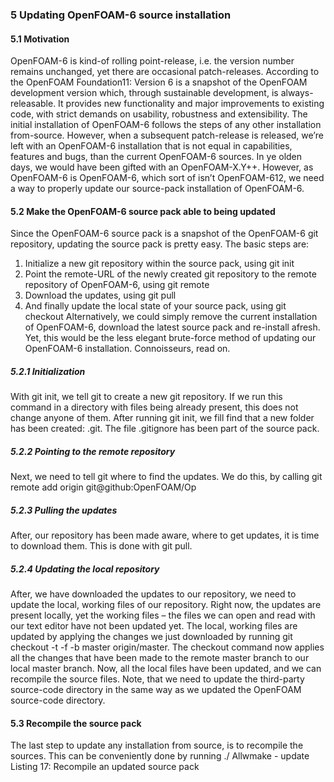 ### 5 Updating OpenFOAM-6 source installation
#### 5.1 Motivation
OpenFOAM-6 is kind-of rolling point-release, i.e. the version number remains unchanged, yet there are occasional patch-releases. According to the OpenFOAM Foundation11:
Version 6 is a snapshot of the OpenFOAM development version which, through sustainable development, is always-releasable. It provides new functionality and major improvements to existing code, with strict demands on usability, robustness and extensibility.
The initial installation of OpenFOAM-6 follows the steps of any other installation from-source. However, when a subsequent patch-release is released, we’re left with an OpenFOAM-6 installation that is not equal in capabilities, features and bugs, than the current OpenFOAM-6 sources.
In ye olden days, we would have been gifted with an OpenFOAM-X.Y++. However, as OpenFOAM-6 is OpenFOAM-6, which sort of isn’t OpenFOAM-612, we need a way to properly update our source-pack installation of OpenFOAM-6.
#### 5.2 Make the OpenFOAM-6 source pack able to being updated
Since the OpenFOAM-6 source pack is a snapshot of the OpenFOAM-6 git repository, updating the source pack is pretty easy. The basic steps are:
1. Initialize a new git repository within the source pack, using git init
2. Point the remote-URL of the newly created git repository to the remote repository of OpenFOAM-6, using git remote
3. Download the updates, using git pull
4. And finally update the local state of your source pack, using git checkout
Alternatively, we could simply remove the current installation of OpenFOAM-6, download the latest source pack and re-install afresh. Yet, this would be the less elegant brute-force method of updating our OpenFOAM-6 installation. Connoisseurs, read on.
##### 5.2.1 Initialization
With git init, we tell git to create a new git repository. If we run this command in a directory with files being already present, this does not change anyone of them.
After running git init, we fill find that a new folder has been created: .git. The file .gitignore has been part of the source pack.
##### 5.2.2 Pointing to the remote repository
Next, we need to tell git where to find the updates. We do this, by calling git remote add origin git@github:OpenFOAM/Op
##### 5.2.3 Pulling the updates
After, our repository has been made aware, where to get updates, it is time to download them. This is done with git pull.
##### 5.2.4 Updating the local repository
After, we have downloaded the updates to our repository, we need to update the local, working files of our repository. Right now, the updates are present locally, yet the working files – the files we can open and read with our text editor have not been updated yet. The local, working files are updated by applying the changes we just downloaded by running git checkout -t -f -b master origin/master.
The checkout command now applies all the changes that have been made to the remote master branch to our local master branch. Now, all the local files have been updated, and we can recompile the source files.
Note, that we need to update the third-party source-code directory in the same way as we updated the OpenFOAM source-code directory.
#### 5.3 Recompile the source pack
The last step to update any installation from source, is to recompile the sources. This can be conveniently done by running
./ Allwmake - update
Listing 17: Recompile an updated source pack